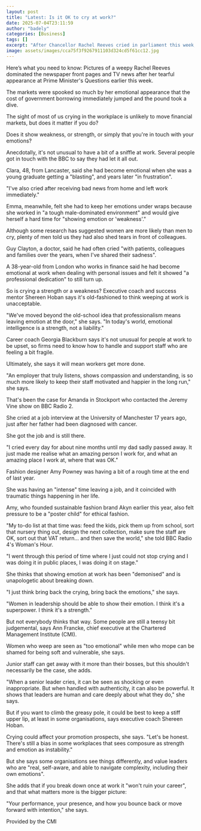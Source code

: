 ```yaml
---
layout: post
title: "Latest: Is it OK to cry at work?"
date: 2025-07-04T23:11:59
author: "badely"
categories: [Business]
tags: []
excerpt: "After Chancellor Rachel Reeves cried in parliament this week, how acceptable is it to show emotion at work?"
image: assets/images/cca75f3f9267911103d324cd5f61cc12.jpg
---
```


Here’s what you need to know: Pictures of a weepy Rachel Reeves dominated the newspaper front pages and TV news after her tearful appearance at Prime Minister's Questions earlier this week.

The markets were spooked so much by her emotional appearance that the cost of government borrowing immediately jumped and the pound took a dive.

The sight of most of us crying in the workplace is unlikely to move financial markets, but does it matter if you do? 

Does it show weakness, or strength, or simply that you're in touch with your emotions?

Anecdotally, it's not unusual to have a bit of a sniffle at work. Several people got in touch with the BBC to say they had let it all out. 

Clara, 48, from Lancaster, said she had become emotional when she was a young graduate getting a "blasting", and years later "in frustration". 

"I've also cried after receiving bad news from home and left work immediately."

Emma, meanwhile, felt she had to keep her emotions under wraps because she worked in "a tough male-dominated environment" and would give herself a hard time for "showing emotion or 'weakness'."

Although some research has suggested women are more likely than men to cry, plenty of men told us they had also shed tears in front of colleagues. 

Guy Clayton, a doctor, said he had often cried "with patients, colleagues and families over the years, when I've shared their sadness".

A 38-year-old from London who works in finance said he had become emotional at work when dealing with personal issues and felt it showed "a professional dedication" to still turn up.

So is crying a strength or a weakness? Executive coach and success mentor Shereen Hoban says it's old-fashioned to think weeping at work is unacceptable.

"We've moved beyond the old-school idea that professionalism means leaving emotion at the door," she says. "In today's world, emotional intelligence is a strength, not a liability."

Career coach Georgia Blackburn says it's not unusual for people at work to be upset, so firms need to know how to handle and support staff who are feeling a bit fragile.

Ultimately, she says it will mean workers get more done.

"An employer that truly listens, shows compassion and understanding, is so much more likely to keep their staff motivated and happier in the long run," she says. 

That's been the case for Amanda in Stockport who contacted the Jeremy Vine show on BBC Radio 2.

She cried at a job interview at the University of Manchester 17 years ago, just after her father had been diagnosed with cancer.

She got the job and is still there.  

"I cried every day for about nine months until my dad sadly passed away. It just made me realise what an amazing person I work for, and what an amazing place I work at, where that was OK."

Fashion designer Amy Powney was having a bit of a rough time at the end of last year.

She was having an "intense" time leaving a job, and it coincided with traumatic things happening in her life.

Amy, who founded sustainable fashion brand Akyn earlier this year, also felt pressure to be a "poster child" for ethical fashion.

"My to-do list at that time was: feed the kids, pick them up from school, sort that nursery thing out, design the next collection, make sure the staff are OK, sort out that VAT return... and then save the world," she told BBC Radio 4's Woman's Hour.

"I went through this period of time where I just could not stop crying and I was doing it in public places, I was doing it on stage."

She thinks that showing emotion at work has been "demonised" and is unapologetic about breaking down.

"I just think bring back the crying, bring back the emotions," she says.

"Women in leadership should be able to show their emotion. I think it's a superpower. I think it's a strength."

But not everybody thinks that way. Some people are still a teensy bit judgemental, says Ann Francke, chief executive at the Chartered Management Institute (CMI).

Women who weep are seen as "too emotional" while men who mope can be shamed for being soft and vulnerable, she says.

Junior staff can get away with it more than their bosses, but this shouldn't necessarily be the case, she adds.

"When a senior leader cries, it can be seen as shocking or even inappropriate. But when handled with authenticity, it can also be powerful. It shows that leaders are human and care deeply about what they do," she says.

But if you want to climb the greasy pole, it could be best to keep a stiff upper lip, at least in some organisations, says executive coach Shereen Hoban.

Crying could affect your promotion prospects, she says. "Let's be honest. There's still a bias in some workplaces that sees composure as strength and emotion as instability."

But she says some organisations see things differently, and value leaders who are "real, self-aware, and able to navigate complexity, including their own emotions".

She adds that if you break down once at work it "won't ruin your career", and that what matters more is the bigger picture:

"Your performance, your presence, and how you bounce back or move forward with intention," she says.

Provided by the CMI

